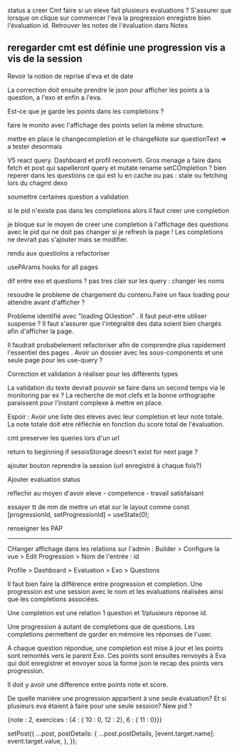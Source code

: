 status a creer
Cmt faire si un eleve fait plusieurs evaluations ? 
S'assurer que lorsque on clique sur commencer l'eva la progression enregistre bien l'évaluation id. 
Retrouver les notes de l'évaluation dans Notes

reregarder cmt est définie une progression vis a vis de la session
--------------------------------
Revoir la notion de reprise d'eva et de date 

La correction doit ensuite prendre le json pour afficher les points a la question, a l'exo et enfin a l'eva.

Est-ce que je garde les points dans les completions ?

faire le monito avec l'affichage des points selon la même structure.

mettre en place le changecompletion et le changeNote sur questionText => a tester desormais

V5 react query.
Dashboard et profil reconverti. Gros menage a faire dans fetch et post qui sapelleront query et mutate 
rename setCOmpletion ?
bien reperer dans les questions ce qui est lu en cache ou pas : stale ou  fetching lors du chagmt dexo 




soumettre certaines question a validation


si le pid n'existe pas dans les completions alors il faut creer une completion

je bloque sur le moyen de creer une completion à l'affichage des questions avec le pid qui ne doit pas changer si je refresh la page !
Les completions ne devrait pas s'ajouter mais se modifier.

rendu aux questiolns a refactoriser

usePArams hooks for all pages


dif entre exo et questions ? pas tres clair sur les query : changer les noms


resoudre le probleme de chargement du contenu.Faire un faux loading pour attendre avant d'afficher ? 

Probleme identifié avec "loading QUestion" . 
Il faut peut-etre utiliser suspense ? Il faut s'assurer que l'intégralité des data soient bien chargés afin d'afficher la page.

Il faudrait probabelement refactoriser afin de comprendre plus rapidement l'essentiel des pages . Avoir un dossier avec les sous-components et une seule page pour les use-query ?

Correction et validation à réaliser pour les différents types

La validation du texte devrait pouvoir se faire dans un second temps via le monitoring par ex ? La recherche de mot clefs et la bonne orthographe paraissent pour l'instant complexe à mettre en place. 

Espoir : Avoir une liste des eleves avec leur completion et leur note totale. La note totale doit etre réfléchie en fonction du score total de l'évaluation.

cmt preserver les queries lors d'un url

return to beginning if sessioStorage doesn't exist for next page ?

ajouter bouton reprendre la session (url enregistré à chaque fois?)

Ajouter evaluation status 

reflechir au moyen d'avoir eleve - competence - travail satisfaisant

essayer tt de mm de mettre un etat sur le layout comme   const [progressionId, setProgressionId] = useState(0);

renseigner les PAP

---------------

CHanger affichage dans les relations sur l'admin : Builder > Configure la vue > Edit Progression > Nom de l'entrée : id

Profile > Dashboard > Evaluation > Exo > Questions 

Il faut bien faire la différence entre progression et completion. 
Une progression est une session avec le nom et les evaluations réalisées ainsi que les completions associées.

Une completion est une relation 1 question et 1/plusieurs réponse id.

Une progression à autant de completions que de questions. Les completions permettent de garder en mémoire les réponses de l'user.

A chaque question répondue, une completion est mise à jour et les points sont remontés vers le parent Exo. 
Ces points sont ensuites renvoyés à Eva qui doit enregistrer et envoyer sous la forme json le recap des points vers progression.

Il doit y avoir une difference entre points note et score. 

De quelle manière une progression appartient à une seule évaluation?
Et si plusieurs eva étaient à faire pour une seule session? New pid ?

{note : 2, exercices : {4 : { 10 : 0, 12 : 2}, 6 : { 11 : 0}}}


setPost({
  ...post,
  postDetails: {
    ...post.postDetails,
    [event.target.name]: event.target.value,
  },
});